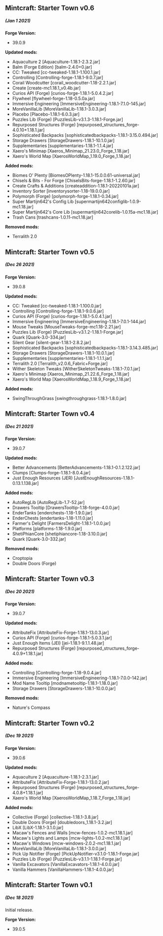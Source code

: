 ## Mintcraft: Starter Town v0.6
##### (Jan 1 2021)

**Forge Version:**
* 39.0.9

**Updated mods:**
* Aquaculture 2 [Aquaculture-1.18.1-2.3.2.jar]
* Balm (Forge Edition) [balm-2.4.0+0.jar]
* CC: Tweaked [cc-tweaked-1.18.1-1.100.1.jar]
* Controlling [Controlling-forge-1.18.1-9.0.7.jar]
* Corail Woodcutter [corail_woodcutter-1.18-2.2.1.jar]
* Create [create-mc1.18.1_v0.4b.jar]
* Curios API (Forge) [curios-forge-1.18.1-5.0.4.2.jar]
* Flywheel [flywheel-forge-1.18-0.5.0a.jar]
* Immersive Engineering [ImmersiveEngineering-1.18.1-7.1.0-145.jar]
* MoreVanillaLib [MoreVanillaLib-1.18.1-3.0.3.jar]
* Placebo [Placebo-1.18.1-6.0.3.jar]
* Puzzles Lib (Forge) [PuzzlesLib-v3.1.3-1.18.1-Forge.jar]
* Repurposed Structures (Forge) [repurposed_structures_forge-4.0.10+1.18.1.jar]
* Sophisticated Backpacks [sophisticatedbackpacks-1.18.1-3.15.0.494.jar]
* Storage Drawers [StorageDrawers-1.18.1-10.1.0.jar]
* Supplementaries [supplementaries-1.18.1-1.1.4.jar]
* Xaero's Minimap [Xaeros_Minimap_21.23.0_Forge_1.18.jar]
* Xaero's World Map [XaerosWorldMap_1.19.0_Forge_1.18.jar]

**Added mods:**
* Biomes O' Plenty [BiomesOPlenty-1.18.1-15.0.0.61-universal.jar]
* Chisels & Bits - For Forge [ChiselsBits-forge-1.18.1-1.2.60.jar]
* Create Crafts & Additions [createaddition-1.18.1-20220101a.jar]
* Inventory Sorter [inventorysorter-1.18-19.0.0.jar]
* Polymorph (Forge) [polymorph-forge-1.18.1-0.34.jar]
* Super Martijn642's Config Lib [supermartijn642configlib-1.0.9-mc1.18.jar]
* Super Martijn642's Core Lib [supermartijn642corelib-1.0.15a-mc1.18.jar]
* Trash Cans [trashcans-1.0.11-mc1.18.jar]

**Removed mods:**
* Terralith 2.0

## Mintcraft: Starter Town v0.5
##### (Dec 26 2021)

**Forge Version:**
* 39.0.8

**Updated mods:**
* CC: Tweaked [cc-tweaked-1.18.1-1.100.0.jar]
* Controlling [Controlling-forge-1.18.1-9.0.6.jar]
* Curios API (Forge) [curios-forge-1.18.1-5.0.4.1.jar]
* Immersive Engineering [ImmersiveEngineering-1.18.1-7.0.1-144.jar]
* Mouse Tweaks [MouseTweaks-forge-mc1.18-2.21.jar]
* Puzzles Lib (Forge) [PuzzlesLib-v3.1.2-1.18.1-Forge.jar]
* Quark [Quark-3.0-334.jar]
* Silent Gear [silent-gear-1.18.1-2.8.2.jar]
* Sophisticated Backpacks [sophisticatedbackpacks-1.18.1-3.14.3.485.jar]
* Storage Drawers [StorageDrawers-1.18.1-10.0.1.jar]
* Supplementaries [supplementaries-1.18.1-1.1.1.jar]
* Terralith 2.0 [Terralith_v2.0.6_Fabric+Forge.jar]
* Wither Skeleton Tweaks [WitherSkeletonTweaks-1.18.1-7.0.1.jar]
* Xaero's Minimap [Xaeros_Minimap_21.22.6_Forge_1.18.jar]
* Xaero's World Map [XaerosWorldMap_1.18.9_Forge_1.18.jar]

**Added mods:**
* SwingThroughGrass [swingthroughgrass-1.18.1-1.8.0.jar]

## Mintcraft: Starter Town v0.4
##### (Dec 21 2021)

**Forge Version:**
* 39.0.7

**Updated mods:**
* Better Advancements [BetterAdvancements-1.18.1-0.1.2.122.jar]
* Clumps [Clumps-forge-1.18.1-8.0.4.jar]
* Just Enough Resources (JER) [JustEnoughResources-1.18.1-0.13.1.138.jar]

**Added mods:**
* AutoRegLib [AutoRegLib-1.7-52.jar]
* Drawers Tooltip [DrawersTooltip-1.18-forge-4.0.0.jar]
* EnderTanks [enderchests-1.18-1.9.0.jar]
* EnderChests [endertanks-1.18-1.11.0.jar]
* Farmer's Delight [FarmersDelight-1.18.1-1.0.0.jar]
* Platforms [platforms-1.18-1.9.0.jar]
* ShetiPhianCore [shetiphiancore-1.18-3.10.0.jar]
* Quark [Quark-3.0-332.jar]

**Removed mods:**
* Croptopia
* Double Doors (Forge)

## Mintcraft: Starter Town v0.3
##### (Dec 20 2021)

**Forge Version:**
* 39.0.7

**Updated mods:**
* AttributeFix [AttributeFix-Forge-1.18.1-13.0.3.jar]
* Curios API (Forge) [curios-forge-1.18.1-5.0.3.1.jar]
* Just Enough Items (JEI) [jei-1.18.1-9.1.1.48.jar]
* Repurposed Structures (Forge) [repurposed_structures_forge-4.0.9+1.18.1.jar]

**Added mods:**
* Controlling [Controlling-forge-1.18-9.0.4.jar]
* Immersive Engineering [ImmersiveEngineering-1.18.1-7.0.0-142.jar]
* Mod Name Tooltip [modnametooltip-1.18.1-1.18.0.jar]
* Storage Drawers [StorageDrawers-1.18.1-10.0.0.jar]

**Removed mods:**
* Nature's Compass

## Mintcraft: Starter Town v0.2
##### (Dec 19 2021)

**Forge Version:**
* 39.0.6

**Updated mods:**
* Aquaculture 2 [Aquaculture-1.18.1-2.3.1.jar]
* AttributeFix [AttributeFix-Forge-1.18.1-13.0.2.jar]
* Repurposed Structures (Forge) [repurposed_structures_forge-4.0.8+1.18.1.jar]
* Xaero's World Map [XaerosWorldMap_1.18.7_Forge_1.18.jar]

**Added mods:**
* Collective (Forge) [collective-1.18.1-3.8.jar]
* Double Doors (Forge) [doubledoors_1.18.1-3.2.jar]
* LibX [LibX-1.18.1-3.1.0.jar]
* Macaw's Fences and Walls [mcw-fences-1.0.2-mc1.18.1.jar]
* Macaw's Lights and Lamps [mcw-lights-1.0.2-mc1.18.1.jar]
* Macaw's Windows [mcw-windows-2.0.2-mc1.18.1.jar]
* MoreVanillaLib [MoreVanillaLib-1.18.1-3.0.0.jar]
* Pick Up Notifier (Forge) [PickUpNotifier-v3.1.0-1.18.1-Forge.jar]
* Puzzles Lib (Forge) [PuzzlesLib-v3.1.1-1.18.1-Forge.jar]
* Vanilla Excavators [VanillaExcavators-1.18.1-4.0.0.jar]
* Vanilla Hammers [VanillaHammers-1.18.1-4.0.0.jar]

## Mintcraft: Starter Town v0.1
##### (Dec 18 2021)

Initial release.

**Forge Version:**
* 39.0.5